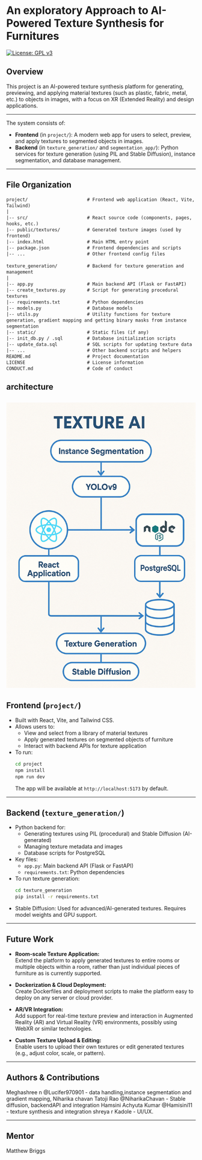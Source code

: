 # An exploratory Approach to AI-Powered Texture Synthesis for Furnitures

[![License: GPL v3](https://img.shields.io/badge/License-GPLv3-blue.svg)](https://www.gnu.org/licenses/gpl-3.0)

## Overview
This project is an AI-powered texture synthesis platform for generating, previewing, and applying material textures (such as plastic, fabric, metal, etc.) to objects in images, with a focus on XR (Extended Reality) and design applications.

---

The system consists of:
- **Frontend** (in `project/`): A modern web app for users to select, preview, and apply textures to segmented objects in images.
- **Backend** (in `texture_generation/` and `segmentation_app/`): Python services for texture generation (using PIL and Stable Diffusion), instance segmentation, and database management.

---

## File Organization

```
project/                      # Frontend web application (React, Vite, Tailwind)
|
|-- src/                      # React source code (components, pages, hooks, etc.)
|-- public/textures/          # Generated texture images (used by frontend)
|-- index.html                # Main HTML entry point
|-- package.json              # Frontend dependencies and scripts
|-- ...                       # Other frontend config files

texture_generation/           # Backend for texture generation and management
|
|-- app.py                    # Main backend API (Flask or FastAPI)
|-- create_textures.py        # Script for generating procedural textures
|-- requirements.txt          # Python dependencies
|-- models.py                 # Database models
|-- utils.py                  # Utility functions for texture generation, gradient mapping and getting binary masks from instance segmentation
|-- static/                   # Static files (if any)
|-- init_db.py / .sql         # Database initialization scripts
|-- update_data.sql           # SQL scripts for updating texture data
|-- ...                       # Other backend scripts and helpers
README.md                     # Project documentation
LICENSE                       # License information
CONDUCT.md                    # Code of conduct
```
## architecture 

![Texture AI Architecture Diagram](./architecture_texture_ai.png)
---

## Frontend (`project/`)
- Built with React, Vite, and Tailwind CSS.
- Allows users to:
  - View and select from a library of material textures
  - Apply generated textures on segmented objects of furniture
  - Interact with backend APIs for texture application
- To run:
  ```bash
  cd project
  npm install
  npm run dev
  ```
  The app will be available at `http://localhost:5173` by default.

---

## Backend (`texture_generation/`)
- Python backend for:
  - Generating textures using PIL (procedural) and Stable Diffusion (AI-generated)
  - Managing texture metadata and images
  - Database scripts for PostgreSQL
- Key files:
  - `app.py`: Main backend API (Flask or FastAPI)
  - `requirements.txt`: Python dependencies
- To run texture generation:
  ```bash
  cd texture_generation
  pip install -r requirements.txt
  ```
- Stable Diffusion: Used for advanced/AI-generated textures. Requires model weights and GPU support.

---
## Future Work

- **Room-scale Texture Application:**  
  Extend the platform to apply generated textures to entire rooms or multiple objects within a room, rather than just individual pieces of furniture as is currently supported.

- **Dockerization & Cloud Deployment:**  
  Create Dockerfiles and deployment scripts to make the platform easy to deploy on any server or cloud provider.

- **AR/VR Integration:**  
  Add support for real-time texture preview and interaction in Augmented Reality (AR) and Virtual Reality (VR) environments, possibly using WebXR or similar technologies.

- **Custom Texture Upload & Editing:**  
  Enable users to upload their own textures or edit generated textures (e.g., adjust color, scale, or pattern).


---

## Authors & Contributions
Meghashree n @Lucifer970901  - data handling,instance segmentation and gradient mapping,
Niharika chavan Tatoji Rao @NiharikaChavan - Stable diffusion, backendAPI and integration
Hamsini Achyuta Kumar @Hamisini11 - texture synthesis and integration
shreya r Kadole - UI/UX. 


---
## Mentor
Matthew Briggs 



        

